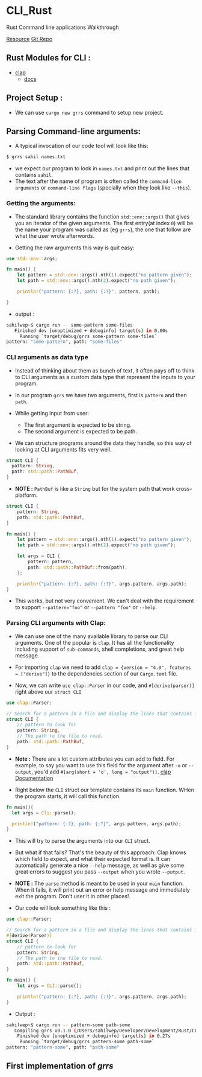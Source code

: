 # CLI_Rust

Rust Command line applications Walkthrough

[Resource](https://rust-cli.github.io/book/index.html)
[Git Repo](https://github.com/rust-cli/book)


## Rust Modules for CLI : 

* [clap](https://crates.io/crates/clap)
  * [docs](https://docs.rs/clap/latest/clap/)


## Project Setup : 

* We can use `cargo new grrs` command to setup new project.
  
## Parsing Command-line arguments:

* A typical invocation of our code tool will look like this:
```sh
$ grrs sahil names.txt
```
* we expect our program to look in `names.txt` and print out the lines that contains `sahil`.
* The text after the name of program is often called the `command-lien arguments` or `command-line flags` (specially when they look like `--this`).

### Getting the arguments: 

* The standard library contains the function `std::env::args()` that gives you an iterator of the given arguments. The first entry(at index `0`) will be the name your program was called as (eg `grrs`), the one that follow are what the user wrote afterwords.

* Getting the raw arguments this way is quit easy:

```rust
use std::env::args;

fn main() {
    let pattern = std::env::args().nth(1).expect("no pattern given");
    let path = std::env::args().nth(2).expect("no path given");

    println!("pattern: {:?}, path: {:?}", pattern, path);

}
```
* output : 

```sh
sahilwep~$ cargo run -- some-pattern some-files
   Finished dev [unoptimized + debuginfo] target(s) in 0.00s
     Running `target/debug/grrs some-pattern some-files`
pattern: "some-pattern", path: "some-files"
```


### CLI arguments as data type

* Instead of thinking about them as bunch of text, it often pays off to think to CLI arguments as a custom data type that represent the inputs to your program.

* In our program `grrs` we have two arguments, first is `pattern` and then `path`.

* While getting input from user:
  * The first argument is expected to be string.
  * The second argument is expected to be path.

* We can structure programs around the data they handle, so this way of looking at CLI arguments fits very well.

```rust
struct CLI {
  pattern: String,
  path: std::path::PathBuf,
}
```

* **NOTE :**  `PathBuf` is like a `String` but for the system path that work cross-platform.

```rust
struct CLI {
    pattern: String,
    path: std::path::PathBuf,
}

fn main() {
    let pattern = std::env::args().nth(1).expect("no pattern given");
    let path = std::env::args().nth(2).expect("no path given");

    let args = CLI {
        pattern: pattern,
        path: std::path::PathBuf::from(path),
    };

    println!("pattern: {:?}, path: {:?}", args.pattern, args.path);
}
```
* This works, but not very convenient. We can't deal with the requirement to support `--pattern="foo"` or `--pattern "foo"` or `--help`.

### Parsing CLI arguments with Clap:

* We can use one of the many available library to parse our CLI arguments. One of the popular is `clap`. It has all the functionality including support of `sub-commands`, shell completions, and great help message.

* For importing `clap` we need to add `clap = {version = "4.0", features = ["derive"]}` to the dependencies section of our `Cargo.toml` file.
* Now, we can write `use clap::Parser` in our code, and `#[derive(parser)]` right above our `struct CLI`

```rust
use clap::Parser;

// Search for a pattern in a file and display the lines that contains it.
struct CLI {
    // pattern to look for
    pattern: String,
    // The path to the file to read.
    path: std::path::PathBuf,
}
```
* **Note :** There are a lot custom attributes you can add to field. For example, to say you want to use this field for the argument after `-o` or `--output`, you'd add `#[arg(short = 'o', long = "output")]`. [clap Documentation](https://docs.rs/clap/)

* Right below the `CLI` struct our template contains its `main` function. WHen the program starts, it will call this function.

```rust
fn main(){
  let args = Cli::parse();

  println!("pattern: {:?}, path: {:?}", args.pattern, args.path);
}
```

* This will try to parse the arguments into our `CLI` struct.
* But what if that fails? That's the beauty of this approach: Clap knows which field to expect, and what their expected format is. It can automatically generate a nice `--help` message, as well as give some great errors to suggest you pass `--output` when you wrote `--putput`.

* **NOTE :** The `parse` method is meant to be used in your `main` function. When it fails, it will print out an error or help message and immediately exit the program. Don't user it in other places!.

* Our code will look something like this : 

```rust
use clap::Parser;

// Search for a pattern in a file and display the lines that contains it.
#[derive(Parser)]
struct CLI {
    // pattern to look for
    pattern: String,
    // The path to the file to read.
    path: std::path::PathBuf,
}

fn main() {
    let args = CLI::parse();

    println!("pattern: {:?}, path: {:?}", args.pattern, args.path);
}
```

* Output : 

```sh
sahilwep~$ cargo run -- pattern-some path-some
   Compiling grrs v0.1.0 (/Users/sahilwep/Developer/Development/Rust/CLI_Rust/grrs)
    Finished dev [unoptimized + debuginfo] target(s) in 0.27s
     Running `target/debug/grrs pattern-some path-some`
pattern: "pattern-some", path: "path-some"
```

## First implementation of *grrs*

